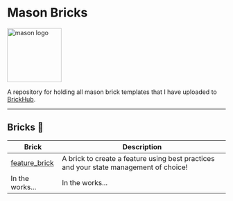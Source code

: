 # Mason Bricks

<p align="left">
<img src="https://raw.githubusercontent.com/felangel/mason/master/assets/mason_full.png" height="125" alt="mason logo" />
</p>

A repository for holding all mason brick templates that I have uploaded to [BrickHub](https://brickhub.dev/).

---

## Bricks 🧱

| Brick                                                                                       | Description                                                                           |
| ------------------------------------------------------------------------------------------- | ------------------------------------------------------------------------------------- |
| [feature_brick](https://brickhub.dev/bricks/feature_brick/0.1.0) | A brick to create a feature using best practices and your state management of choice! |
| In the works...                                                                             | In the works...                                                                       |
